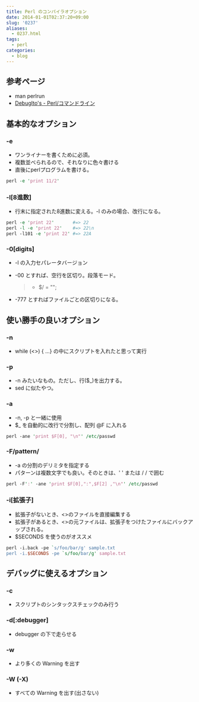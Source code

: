 ```yaml
---
title: Perl のコンパイラオプション
date: 2014-01-01T02:37:20+09:00
slug: '0237'
aliases:
  - 0237.html
tags:
  - perl
categories:
  - blog
---
```



## 参考ページ

-   man perlrun
-   [DebugIto\'s - Perl/コマンドライン](http://debugitos.main.jp/index.php?Perl%2F%A5%B3%A5%DE%A5%F3%A5%C9%A5%E9%A5%A4%A5%F3)

## 基本的なオプション

### -e

-   ワンライナーを書くために必須。
-   複数並べられるので、それなりに色々書ける
-   直後にperlプログラムを書ける。

``` perl
perl -e 'print 11/2'
```

### -l\[8進数\]

-   行末に指定された8進数に変える。-l のみの場合、改行になる。

``` perl
perl -e 'print 22'       #=> 22
perl -l -e 'print 22'    #=> 22\n
perl -l101 -e 'print 22' #=> 22A
```

### -0\[digits\]

-   -l の入力セパレータバージョン

-   -00 とすれば、空行を区切り。段落モード。

    > -   \$/ = \"\";

-   -777 とすればファイルごとの区切りになる。

## 使い勝手の良いオプション

### -n

-   while (\<\>) { \...} の中にスクリプトを入れたと思って実行

### -p

-   -n みたいなもの。ただし、行(\$\_)を出力する。
-   sed に似たやつ。

### -a

-   -n, -p と一緒に使用
-   \$\_ を自動的に改行で分割し、配列 \@F に入れる

``` perl
perl -ane 'print $F[0], "\n"' /etc/passwd
```

### -F/pattern/

-   -a の分割のデリミタを指定する
-   パターンは複数文字でも良い。そのときは、\' \' または / / で囲む

``` perl
perl -F':' -ane 'print $F[0],":",$F[2] ,"\n"' /etc/passwd
```

### -i\[拡張子\]

-   拡張子がないとき、\<\>のファイルを直接編集する
-   拡張子があるとき、\<\>の元ファイルは、拡張子をつけたファイルにバックアップされる。
-   \$SECONDS を使うのがオススメ

``` perl
perl -i.back -pe `s/foo/bar/g' sample.txt
perl -i.$SECONDS -pe `s/foo/bar/g' sample.txt
```

## デバッグに使えるオプション

### -c

-   スクリプトのシンタックスチェックのみ行う

### -d\[:debugger\]

-   debugger の下で走らせる

### -w

-   より多くの Warning を出す

### -W (-X)

-   すべての Warning を出す(出さない)
